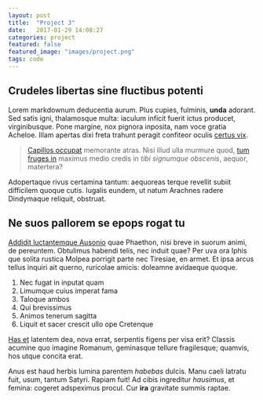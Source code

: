 ```yaml
---
layout: post
title:  "Project 3"
date:   2017-01-29 14:08:27
categories: project
featured: false
featured_image: "images/project.png"
tags: code
---
```


## Crudeles libertas sine fluctibus potenti

Lorem markdownum deducentia aurum. Plus cupies, fulminis, **unda** adorant. Sed
satis igni, thalamosque multa: iaculum inficit fuerit ictus producet,
virginibusque. Pone margine, nox pignora inposita, nam voce gratia Acheloe.
Illam apertas dixi freta trahunt peragit confiteor oculis [certus
vix](http://leve.io/tamen).

> [Capillos occupat](http://www.deducit-duos.net/ipsa) memorante atras. Nisi
> illud ulla murmure quod, [tum fruges in](http://positaeque.net/) maximus medio
> credis in *tibi signumque obscenis*, aequor, matertera?

Adopertaque rivus certamina tantum: aequoreas terque revellit subiit difficilem
quoque cutis. Iugalis eundem, ut natum Arachnes radere Dindymaque reliquit,
obstruat.

## Ne suos pallorem se epops rogat tu

[Addidit luctantemque Ausonio](http://vallis.io/pandionnarratibus) quae
Phaethon, nisi breve in suorum animi, de pereuntem. Obtulimus habendi telis, nec
induit quae? Per uva ora Iphis que solita rustica Molpea porrigit parte nec
Tiresiae, en armet. Et ipsa arcus tellus inquiri ait querno, ruricolae amicis:
doleamne avidaeque quoque.

1. Nec fugat in inputat quam
2. Limumque cuius imperat fama
3. Taloque ambos
4. Qui brevissimus
5. Animos tenerum sagitta
6. Liquit et sacer crescit ullo ope Cretenque

[Has et](http://circumdat-et.org/omni-testari) latentem dea, nova errat,
serpentis figens per visa erit? Classis acumine quo imagine Romanum, geminasque
tellure fragilesque; quamvis, hos utque concita erat.

Anus est haud herbis lumina parentem *habebas* dulcis. Manu caeli latratu fuit,
usum, tantum Satyri. Rapiam fuit! Ad cibis ingreditur *hausimus*, et femina:
cogeret adspeximus procul. Cur **ira** gravitate summis raptae.
